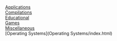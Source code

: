 [Applications](Applications/index.html)<br>
[Compilations](Compilations/index.html)<br>
[Educational](Educational/index.html)<br>
[Games](Games/index.html)<br>
[Miscellaneous](Miscellaneous/index.html)<br>
[Operating Systems](Operating Systems/index.html)<br>
